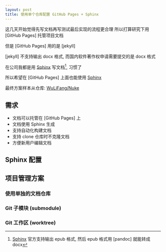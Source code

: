 ```yaml
---
layout: post
title: 使用单个仓库配置 GitHub Pages + Sphinx
---
```


这几天开始觉得先写文档再写测试最后实现的流程更合理 所以打算研究下用 [GitHub Pages] 托管项目文档

但是 [GitHub Pages] 用的是 [jekyll]

[jekyll] 不支持输出 docx 格式, 而国内软件著作权申请需要提交的是 docx 格式

在公司我都是用 [Sphinx] 写文档[^1], 习惯了

所以希望在 [GitHub Pages] 上面也能使用 [Sphinx]

最终方案样本从仓库: [WuLiFang/Nuke](https://github.com/WuLiFang/Nuke)

## 需求

- 文档可以托管在 [GitHub Pages] 上
- 文档使用 Sphinx 生成
- 支持自动化构建文档
- 支持 clone 仓库时不克隆文档
- 方便新用户编辑文档

## Sphinx 配置

## 项目管理方案

### 使用单独的文档仓库

### Git 子模块 (submodule)

### Git 工作区 (worktree)

[^1]: [Sphinx] 官方支持输出 epub 格式, 然后 epub 格式用 [pandoc] 就能转成 docx

[sphinx]: https://www.sphinx-doc.org
